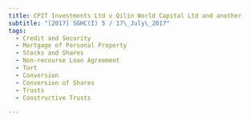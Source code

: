 ```yaml
---
title: CPIT Investments Ltd v Qilin World Capital Ltd and another 
subtitle: "[2017] SGHC(I) 5 / 17\_July\_2017"
tags:
  - Credit and Security
  - Mortgage of Personal Property
  - Stocks and Shares
  - Non-recourse Loan Agreement
  - Tort
  - Conversion
  - Conversion of Shares
  - Trusts
  - Constructive Trusts

---
```


